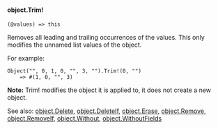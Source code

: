 #### object.Trim!

``` suneido
(@values) => this
```

Removes all leading and trailing occurrences of the values. This only modifies the unnamed list values of the object.

For example:

``` suneido
Object("", 0, 1, 0, "", 3, "").Trim!(0, "")
    => #(1, 0, "", 3)
```

**Note:** Trim! modifies the object it is applied to, it does not create a new object.


See also:
[object.Delete](<object.Delete.md>),
[object.DeleteIf](<object.DeleteIf.md>),
[object.Erase](<object.Erase.md>),
[object.Remove](<object.Remove.md>),
[object.RemoveIf](<object.RemoveIf.md>),
[object.Without](<object.Without.md>),
[object.WithoutFields](<object.WithoutFields.md>)
